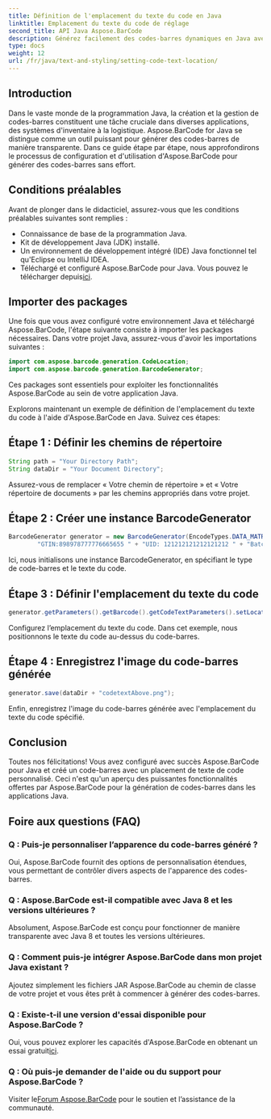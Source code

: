 ```yaml
---
title: Définition de l'emplacement du texte du code en Java
linktitle: Emplacement du texte du code de réglage
second_title: API Java Aspose.BarCode
description: Générez facilement des codes-barres dynamiques en Java avec Aspose.BarCode. Suivez notre guide étape par étape pour la personnalisation du texte du code et améliorez les fonctionnalités de votre application.
type: docs
weight: 12
url: /fr/java/text-and-styling/setting-code-text-location/
---
```


## Introduction

Dans le vaste monde de la programmation Java, la création et la gestion de codes-barres constituent une tâche cruciale dans diverses applications, des systèmes d'inventaire à la logistique. Aspose.BarCode for Java se distingue comme un outil puissant pour générer des codes-barres de manière transparente. Dans ce guide étape par étape, nous approfondirons le processus de configuration et d'utilisation d'Aspose.BarCode pour générer des codes-barres sans effort.

## Conditions préalables

Avant de plonger dans le didacticiel, assurez-vous que les conditions préalables suivantes sont remplies :

- Connaissance de base de la programmation Java.
- Kit de développement Java (JDK) installé.
- Un environnement de développement intégré (IDE) Java fonctionnel tel qu'Eclipse ou IntelliJ IDEA.
-  Téléchargé et configuré Aspose.BarCode pour Java. Vous pouvez le télécharger depuis[ici](https://releases.aspose.com/barcode/java/).

## Importer des packages

Une fois que vous avez configuré votre environnement Java et téléchargé Aspose.BarCode, l'étape suivante consiste à importer les packages nécessaires. Dans votre projet Java, assurez-vous d'avoir les importations suivantes :

```java
import com.aspose.barcode.generation.CodeLocation;
import com.aspose.barcode.generation.BarcodeGenerator;
```

Ces packages sont essentiels pour exploiter les fonctionnalités Aspose.BarCode au sein de votre application Java.

Explorons maintenant un exemple de définition de l'emplacement du texte du code à l'aide d'Aspose.BarCode en Java. Suivez ces étapes:

## Étape 1 : Définir les chemins de répertoire

```java
String path = "Your Directory Path";
String dataDir = "Your Document Directory";
```

Assurez-vous de remplacer « Votre chemin de répertoire » et « Votre répertoire de documents » par les chemins appropriés dans votre projet.

## Étape 2 : Créer une instance BarcodeGenerator

```java
BarcodeGenerator generator = new BarcodeGenerator(EncodeTypes.DATA_MATRIX,
        "GTIN:898978777776665655 " + "UID: 121212121212121212 " + "Batch:GH768 " + "Exp.Date:150923");
```

Ici, nous initialisons une instance BarcodeGenerator, en spécifiant le type de code-barres et le texte du code.

## Étape 3 : Définir l'emplacement du texte du code

```java
generator.getParameters().getBarcode().getCodeTextParameters().setLocation(CodeLocation.ABOVE);
```

Configurez l’emplacement du texte du code. Dans cet exemple, nous positionnons le texte du code au-dessus du code-barres.

## Étape 4 : Enregistrez l'image du code-barres générée

```java
generator.save(dataDir + "codetextAbove.png");
```

Enfin, enregistrez l'image du code-barres générée avec l'emplacement du texte du code spécifié.

## Conclusion

Toutes nos félicitations! Vous avez configuré avec succès Aspose.BarCode pour Java et créé un code-barres avec un placement de texte de code personnalisé. Ceci n'est qu'un aperçu des puissantes fonctionnalités offertes par Aspose.BarCode pour la génération de codes-barres dans les applications Java.

## Foire aux questions (FAQ)

### Q : Puis-je personnaliser l’apparence du code-barres généré ?
Oui, Aspose.BarCode fournit des options de personnalisation étendues, vous permettant de contrôler divers aspects de l'apparence des codes-barres.

### Q : Aspose.BarCode est-il compatible avec Java 8 et les versions ultérieures ?
Absolument, Aspose.BarCode est conçu pour fonctionner de manière transparente avec Java 8 et toutes les versions ultérieures.

### Q : Comment puis-je intégrer Aspose.BarCode dans mon projet Java existant ?
Ajoutez simplement les fichiers JAR Aspose.BarCode au chemin de classe de votre projet et vous êtes prêt à commencer à générer des codes-barres.

### Q : Existe-t-il une version d'essai disponible pour Aspose.BarCode ?
 Oui, vous pouvez explorer les capacités d'Aspose.BarCode en obtenant un essai gratuit[ici](https://releases.aspose.com/).

### Q : Où puis-je demander de l'aide ou du support pour Aspose.BarCode ?
 Visiter le[Forum Aspose.BarCode](https://forum.aspose.com/c/barcode/13) pour le soutien et l’assistance de la communauté.
